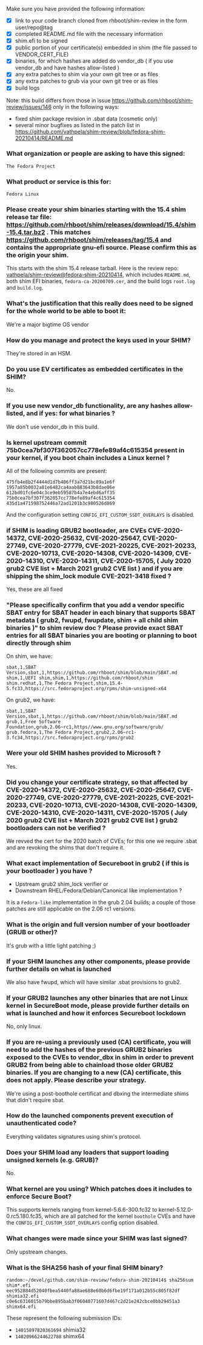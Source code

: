 Make sure you have provided the following information:

 - [X] link to your code branch cloned from rhboot/shim-review in the form user/repo@tag
 - [X] completed README.md file with the necessary information
 - [X] shim.efi to be signed
 - [X] public portion of your certificate(s) embedded in shim (the file passed to VENDOR_CERT_FILE)
 - [X] binaries, for which hashes are added do vendor_db ( if you use vendor_db and have hashes allow-listed )
 - [X] any extra patches to shim via your own git tree or as files
 - [X] any extra patches to grub via your own git tree or as files
 - [X] build logs

Note: this build differs from those in issue https://github.com/rhboot/shim-review/issues/146 only in the following ways:
- fixed shim package revision in .sbat data (cosmetic only)
- several minor bugfixes as listed in the patch list in https://github.com/vathpela/shim-review/blob/fedora-shim-20210414/README.md

### What organization or people are asking to have this signed:
`The Fedora Project`

### What product or service is this for:
`Fedora Linux`

### Please create your shim binaries starting with the 15.4 shim release tar file: https://github.com/rhboot/shim/releases/download/15.4/shim-15.4.tar.bz2 . This matches https://github.com/rhboot/shim/releases/tag/15.4 and contains the appropriate gnu-efi source. Please confirm this as the origin your shim.

This starts with the shim 15.4 release tarball.
Here is the review repo: [vathpela/shim-review@fedora-shim-20210414](https://github.com/vathpela/shim-review/tree/fedora-shim-20210414), which includes `README.md`, both shim EFI binaries, `fedora-ca-20200709.cer`, and the build logs `root.log` and `build.log`.

### What's the justification that this really does need to be signed for the whole world to be able to boot it:

We're a major bigtime OS vendor

### How do you manage and protect the keys used in your SHIM?

They're stored in an HSM.

### Do you use EV certificates as embedded certificates in the SHIM?

No.

### If you use new vendor_db functionality, are any hashes allow-listed, and if yes: for what binaries ?

We don't use vendor_db in this build.

### Is kernel upstream commit 75b0cea7bf307f362057cc778efe89af4c615354 present in your kernel, if you boot chain includes a Linux kernel ?

All of the following commits are present:
```
475fb4e8b2f4444d1d7b406ff3a7d21bc89a1e6f
1957a85b0032a81e6482ca4aab883643b8dae06e
612bd01fc6e04c3ce9eb59587b4a7e4ebd6aff35
75b0cea7bf307f362057cc778efe89af4c615354
435d1a471598752446a72ad1201b3c980526d869
```
And the configuration setting `CONFIG_EFI_CUSTOM_SSDT_OVERLAYS` is disabled.

### if SHIM is loading GRUB2 bootloader, are CVEs CVE-2020-14372, CVE-2020-25632, CVE-2020-25647, CVE-2020-27749, CVE-2020-27779, CVE-2021-20225, CVE-2021-20233, CVE-2020-10713, CVE-2020-14308, CVE-2020-14309, CVE-2020-14310, CVE-2020-14311, CVE-2020-15705, ( July 2020 grub2 CVE list + March 2021 grub2 CVE list ) and if you are shipping the shim_lock module CVE-2021-3418 fixed ?

Yes, these are all fixed

### "Please specifically confirm that you add a vendor specific SBAT entry for SBAT header in each binary that supports SBAT metadata ( grub2, fwupd, fwupdate, shim + all child shim binaries )" to shim review doc ? Please provide exact SBAT entries for all SBAT binaries you are booting or planning to boot directly through shim

On shim, we have:
```
sbat,1,SBAT Version,sbat,1,https://github.com/rhboot/shim/blob/main/SBAT.md
shim,1,UEFI shim,shim,1,https://github.com/rhboot/shim
shim.redhat,1,The Fedora Project,shim,15.4-5.fc33,https://src.fedoraproject.org/rpms/shim-unsigned-x64
```

On grub2, we have:
```
sbat,1,SBAT Version,sbat,1,https://github.com/rhboot/shim/blob/main/SBAT.md
grub,1,Free Software Foundation,grub,2.06~rc1,https//www.gnu.org/software/grub/
grub.fedora,1,The Fedora Project,grub2,2.06~rc1-3.fc34,https://src.fedoraproject.org/rpms/grub2
```

### Were your old SHIM hashes provided to Microsoft ?

Yes.

### Did you change your certificate strategy, so that affected by CVE-2020-14372, CVE-2020-25632, CVE-2020-25647, CVE-2020-27749, CVE-2020-27779, CVE-2021-20225, CVE-2021-20233, CVE-2020-10713, CVE-2020-14308, CVE-2020-14309, CVE-2020-14310, CVE-2020-14311, CVE-2020-15705 ( July 2020 grub2 CVE list + March 2021 grub2 CVE list ) grub2 bootloaders can not be verified ?

We revved the cert for the 2020 batch of CVEs; for this one we require .sbat and are revoking the shims that don't require it.

### What exact implementation of Secureboot in grub2 ( if this is your bootloader ) you have ?
* Upstream grub2 shim_lock verifier or
 * Downstream RHEL/Fedora/Debian/Canonical like implementation ?

It is a `Fedora-like` implementation in the grub 2.04 builds; a couple of those patches are still applicable on the 2.06 rc1 versions.

### What is the origin and full version number of your bootloader (GRUB or other)?

It's grub with a little light patching ;)

### If your SHIM launches any other components, please provide further details on what is launched

We also have fwupd, which will have similar .sbat provisions to grub2.

### If your GRUB2 launches any other binaries that are not Linux kernel in SecureBoot mode, please provide further details on what is launched and how it enforces Secureboot lockdown

No, only linux.

### If you are re-using a previously used (CA) certificate, you will need to add the hashes of the previous GRUB2 binaries exposed to the CVEs to vendor_dbx in shim in order to prevent GRUB2 from being able to chainload those older GRUB2 binaries. If you are changing to a new (CA) certificate, this does not apply. Please describe your strategy.

We're using a post-boothole certificat and dbxing the intermediate shims that didn't require sbat.

### How do the launched components prevent execution of unauthenticated code?

Everything validates signatures using shim's protocol.

### Does your SHIM load any loaders that support loading unsigned kernels (e.g. GRUB)?

No.

### What kernel are you using? Which patches does it includes to enforce Secure Boot?

This supports kernels ranging from kernel-5.6.6-300.fc32 to kernel-5.12.0-0.rc5.180.fc35, which are all patched for the kernel `boothole` CVEs and have the `CONFIG_EFI_CUSTOM_SSDT_OVERLAYS` config option disabled.

### What changes were made since your SHIM was last signed?

Only upstream changes.

### What is the SHA256 hash of your final SHIM binary?
```
random:~/devel/github.com/shim-review/fedora-shim-20210414$ sha256sum shim*.efi
eec952884d52040fbea5440fa88ae688e60b6d6fbe19f171a012b55c805f82df  shimia32.efi
c0e6c6316015b79bbe895bab3f06040771607d467c2d21e242cbce0bb29451a3  shimx64.efi
```

These represent the following submission IDs:
- `14015897820361694` shimia32
- `14020966244622788` shimx64
